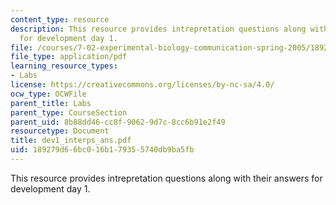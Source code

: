 ```yaml
---
content_type: resource
description: This resource provides intrepretation questions along with their answers
  for development day 1.
file: /courses/7-02-experimental-biology-communication-spring-2005/189279d66bc016b179355740db9ba5fb_dev1_interps_ans.pdf
file_type: application/pdf
learning_resource_types:
- Labs
license: https://creativecommons.org/licenses/by-nc-sa/4.0/
ocw_type: OCWFile
parent_title: Labs
parent_type: CourseSection
parent_uid: 8b88dd46-cc8f-9062-9d7c-8cc6b91e2f49
resourcetype: Document
title: dev1_interps_ans.pdf
uid: 189279d6-6bc0-16b1-7935-5740db9ba5fb
---
```

This resource provides intrepretation questions along with their answers for development day 1.